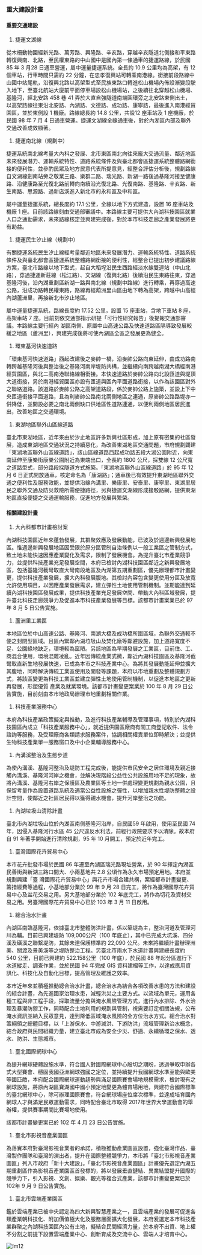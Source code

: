 ### 重大建設計畫

#### 重要交通建設

1. 捷運文湖線

從木柵動物園經新光路、萬芳路、興隆路、辛亥路，穿越辛亥隧道北側接和平東路轉復興南、北路，至民權東路的中山國中是國內第一條通車的捷運路線，於民國 85 年 3 月28 日通車營運，屬中運量捷運系統。全長約 10.9 公里均為高架，有 12 個車站，行車時間只需約 22 分鐘，在忠孝復興站可轉乘南港線。銜接前段路線中山國中站尾軌，沿復興北路以高架型式至民族東路口轉進松山機場內佈設漸變段駛入地下，至臺北航站大廈前平面停車場設松山機場站，之後續往北穿越松山機場、基隆河，經北安路 458 巷 41 弄於大直自強隧道南端圓環旁之北安路東側出土，以高架路線往東沿北安路、內湖路、文德路、成功路、康寧路，最後進入南港經貿園區，並於東側設 1 機廠。路線總長約 14.8 公里，共設12 座車站及 1 座機廠，於民國 98 年 7 月 4 日通車營運。捷運文湖線全線通車後，對於內湖區內部及聯外交通改善成效顯著。


1. 捷運南北線（規劃中）

捷運系統南北線考量大內科之發展、北市東區南北向往來龐大交通流量、鄰近地區未來發展潛力、運輸系統特性、道路系統條件及與臺北都會區捷運系統整體路網銜接的便利性，並參酌民眾及地方民意代表所提意見，經整合評估分析後，規劃路線自文湖線劍南站旁之敬業三路、樂群二路、瑞光路、新湖一路後過基隆河接至健康路、沿健康路至光復北路前轉向南續沿光復北路、光復南路、基隆路、辛亥路、新生南路、思源路、過新店溪進入新北市的永和區及中和區。

屬中運量捷運系統，總長度約 17.1 公里，全線以地下方式建造，設置 16 座車站及機廠 1 座。目前該路線刻由交通部審議中。本路線主要可提供大內湖科技園區就業人口之通勤需求，未來路線核定並興建完成後，對於本市科技走廊之產業發展將更有助益。

1. 捷運民生汐止線（規劃中）

有關捷運系統民生汐止線經考量鄰近地區未來發展潛力、運輸系統特性、道路系統條件及與臺北都會區捷運系統整體路網銜接的便利性，經整合已提出初步建議路線方案，臺北市路線以地下型式，起自大稻埕沿民生西路經淡水線雙連站（中山北路），穿過捷運新莊線（松江路）、文湖線（復興北路）後續沿民生東路往東，穿過基隆河後，沿內湖重劃區新湖一路與南北線（規劃中路線）進行轉乘，再穿過高速公路，沿成功路轉民權東路，路線再經葫洲里山區由地下轉為高架，跨越中山高經內湖蘆洲里，再接新北市汐止地區。

屬中運量捷運系統，路線長度約 17.52 公里，設置 15 座車站，含地下車站 8 座，高架車站 7 座。目前刻依交通部指示研提「可行性研究報告」後提報交通部審議。本路線主要行經內
湖區南側、原屬中山高速公路及快速道路區隔導致發展較緩之地區（蘆洲里），興建完成後將可使內湖區全區之發展更為健全。

1. 環東基河快速道路

「環東基河快速道路」西起改建後之麥帥一橋，沿麥帥公路向東延伸，由成功路南轉跨越基隆河後與整治後之基隆河南岸堤防共構，並繼續向南跨越南湖大橋經南港經貿園區，與北二高南港聯絡線相銜接。本快速道路於麥帥公路向北設匝道與堤頂大道銜接，另於南港經貿園區亦設有匝道與區內平面道路銜接，以作為該園區對外之聯絡道路。該道路於麥帥公路之高架道路段，係於麥帥公路上施築，並設上下中央匝道銜接平面道路，且為利麥帥公路南北兩側地區之連通，原麥帥公路路堤亦一併降低，並開設必要之南北兩側缺口供地區性道路連通，以便利兩側地區居民進出，改善地區之交通環境。

1. 東湖地區聯外山區線道路

臺北市東湖地區，近年來由於汐止地區許多新興社區形成，加上原有密集的社區發展，造成東湖地區交通狀況之持續惡化，為改善東湖地區交通問題，市府規劃闢建「東湖地區聯外山區線道路」，該山區線道路西起成功路五段大湖公園附近，向東南延伸至康樂街康樂公園附近為東端出口，全長約 1800 公尺，採雙線 12 公尺寬之道路型式，部分路段採隧道方式施築。「東湖地區聯外山區線道路」於 95 年 12 月 6 日正式開放通車，核定命名為「康湖路」；通車後已有效提升東湖地區聯外交通之便利性及服務效能，並提供沿線內溝里、樂康里、安泰里、康寧里、東湖里居民之聯外交通及防災救險所需便捷路徑，另與捷運文湖線形成接駁路網，提供東湖
地區直接便捷之交通運輸服務，促進地方發展與繁榮。

#### 相關建設計畫

1. 大內科都市計畫檢討案

內湖科技園區近年來蓬勃發展，其群聚效應及發展動能，已波及於週邊新興發展地區。惟週邊新興發展地區因受限於原分區管制自治條例以一般工業區之管制方式，致土地未能快速因應產業變化及需求，限制了發展機會。為提升臺北市產業競爭力，並提供科技產業充足發展空間，本府已檢討內湖科技園區鄰近之新興發展地區，包括基隆河截彎取直大彎南段地區及內湖第五期重劃區，優先辦理都市計畫變更，提供科技產業發展，擴大內科發展腹地。其檢討內容包含變更使用分區及放寬允許使用項目，以因應產業發展需求，建立彈性土地使用管制機制。並期能達到延續內湖科技園區發展成果，提供科技產業充足發展空間、帶動大內科區域發展，提升臺北科技走廊競爭力及促進本市科技產業發展等目標。該都市計畫案業已於 97 年 8 月 5 日公告實施。

1. 蘆洲里工業區

本地區位於中山高速公路、基隆河、南湖大橋及成功橋所圍區域，為聯外交通較不便之封閉型區域。且區內緊鄰內湖垃圾山及焚化廠等鄰避設施，加上道路寬度不足、公園綠地缺乏，環境較為窳陋。另該地區為早期發展之工業區，目前住、工、商混合使用，環境混雜凌亂。近年因傳統產業式微，鄰近內湖科技園區及基隆河截彎取直新生地發展快速，已成為本市之科技產業中心。為將其發展動能延伸並擴大其腹地，同時解決傳統工業區使用及開發等課題，本府以市地重劃及整體規劃方式，將該區變更為科技工業區並建立彈性土地使用管制機制，以促進本地區之更新再發展，形塑優質
產業及就業環境。該都市計畫變更案業於 100 年 8 月 29 日公告實施，目前刻由本市地政局辦理市地重劃相關作業。

1. 科技產業服務中心

本府為科技產業政策擬定與推動，及進行科技產業輔導及管理事項，特別於內湖科技園區內成立「科技產業服務中心」，就近提供園區廠商有關工商登記收件、法令諮詢等服務，及受理廠商各類請求服務案件，協調相關權責單位即時解決；並提供生物科技產業單一服務窗口及中小企業輔導服務中心。

1. 內溝溪整治及生態步道

為使內溝溪、基隆河整治及堤防工程完成後，能提供市民安全之居住環境及親近接觸內溝溪、基隆河河岸之機會，並解決現階段公益性公共設施用地不足的現象，故將內溝溪、基隆河右岸之保護區及農業區等土地一併處理變更規劃為親水公園，且保留考量作為設置道路系統及適當公益性設施之彈性，以增加親水性堤防整體之設計空間，使鄰近之社區居民得以獲得親水機會，提升河岸整治之功能。

1. 內湖垃圾山清除計畫

臺北市內湖垃圾山位於內湖區南側基隆河沿岸，自民國59 年啟用，使用至民國 74 年，因侵入基隆河行水區 45 公尺違反水利法，前經行政院要求予以清除。故本府自 91 年著手開始進行清除規劃，95 年 10 月開工，預定於近年完工。

1. 臺灣國際花卉貿易中心

本市花卉批發市場於民國 86 年遷至內湖區瑞光路現址營業，於 90 年擇定內湖區民善街與新湖三路口間大、小兩基地共 2.8 公頃作為永久市場預定用地。本府並規劃興建「臺
灣國際花卉貿易中心」與花卉市場合建共構，案經都市計畫變更、籌措經費等過程，小基地部分業於 99 年 9 月 28 日完工，將作為臺灣國際花卉貿易中心及盆花交易之用。另大基地部分業於 102 年底完工，將作為切花及資材交易之用。另臺灣國際花卉貿易中心已於 103 年 3 月 11 日啟用。

1. 總合治水計畫

內湖區南臨基隆河，依據臺北市整體防洪計畫，係以築堤為主，整治河道及管理河川為輔。目前已興建堤防 109,000公尺（100 年底止），其中已完成大坑溪、四分溪及磺溪之聯繫堤防，其餘未達保護標準約 22,090 公尺。未來將繼續計畫辦理洲美、關渡及景美溪等之堤防整治工程。另臺北市雨水下水道計畫興建總長度約 540 公里，目前已興建約 522.158公里（100 年底），於民國 88 年起分區進行下水道縱走、調查作業，並於民國 94 年完成 GIS 資料建檔等工作，以達成應用資訊化、科技化及自動化目標，提高管理及維護之效率。

本市近年來並積極推動總合治水計畫，總合治水為結合各項改善水患的方法和建設的綜合計畫，為先進國家治理水患，減輕洪災之主要方式。以流域為單元，運用各種工程與非工程手段，採取流量分擔與淹水風險管理方式，進行內水排除、外水治理及暴潮防禦工作，同時配合土地利用的規劃與管制，視需要訂定相關法規，公布淹水資訊並納入民眾意見，達到降低區域淹水風險的全方位治水方式。總合治水對策綱領之總體目標，以「上游保水、中游減洪、下游防洪」流域管理新治水概念，結合政府與民間組織力量，建立臺北市成為安全少災、舒適、永續循環之保水、透水、防洪、生態城市。


1. 臺北國際網球中心

為提升網球硬體設施水準，符合國人對國際網球中心殷切之期盼，透過爭取申辦各式大型賽會、穩固我國亞洲網球強國之定位，並持續提升我國網球水準至能與歐美等國匹敵，本府配合國際網球運動趨勢與滿足國際賽會場地規模需求，檢討現有之網球設施，將原內湖區寶湖國中國小預定地變更為體育場用地，興建符合國際標準的臺北網球中心，除可辦理國際賽會，符合網球場座位席次標準，並達成培育國內網球人才與滿足民眾運動需求，同時配合臺北市取得 2017年世界大學運動會的舉辦權，提供賽事期間比賽場地使用。

該都市計畫變更案已於 102 年 4 月 23 日公告實施。

1. 臺北市影視音產業園區

為落實本府對臺灣影視音業者的承諾，積極推動產業園區設置，強化臺灣作品、臺灣製作團隊和臺灣的演出者，提升在國際整體競爭力，本市將「臺北市影視音產業園區」列入市政府「新十大建設」。「臺北市影視音產業園區」計畫優先選定內湖五期重劃區作為影視音產業園區首發標的，將以發展垂直鏈結、異業結盟提升國際的競爭力下，引入影視、文創、娛樂、觀光等複合式產業，該都市計畫變更案已於 102年 9 月 9 日公告實施。

1. 臺北市雲端產業園區

鑑於雲端產業已被中央認定為四大新興智慧產業之一，且雲端產業的發展可促進各類產業朝科技化、附加價值極大化及服務層面擴大化發展，本府爰選定本市科技產業群聚之內湖科技園區內公有土地，擬結合民間經濟力量，於本府不出資、地上權不分割之前提下設置雲端產業中心、創新育成及交流中心、雲端人才培育中心。



![Im12](images/Im12)


